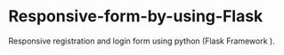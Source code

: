 # Responsive-form-by-using-Flask
Responsive registration and login form using python (Flask Framework ).

